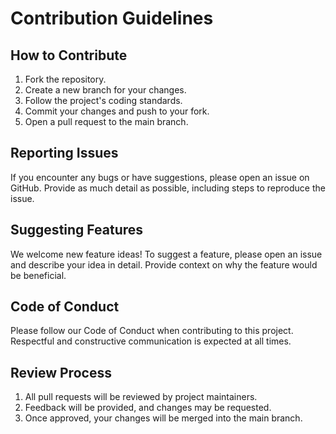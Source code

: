 # Contribution Guidelines

## How to Contribute
1. Fork the repository.
2. Create a new branch for your changes.
3. Follow the project's coding standards.
4. Commit your changes and push to your fork.
5. Open a pull request to the main branch.

## Reporting Issues
If you encounter any bugs or have suggestions, please open an issue on GitHub. Provide as much detail as possible, including steps to reproduce the issue.

## Suggesting Features
We welcome new feature ideas! To suggest a feature, please open an issue and describe your idea in detail. Provide context on why the feature would be beneficial.

## Code of Conduct
Please follow our Code of Conduct when contributing to this project. Respectful and constructive communication is expected at all times.

## Review Process
1. All pull requests will be reviewed by project maintainers.
2. Feedback will be provided, and changes may be requested.
3. Once approved, your changes will be merged into the main branch.
